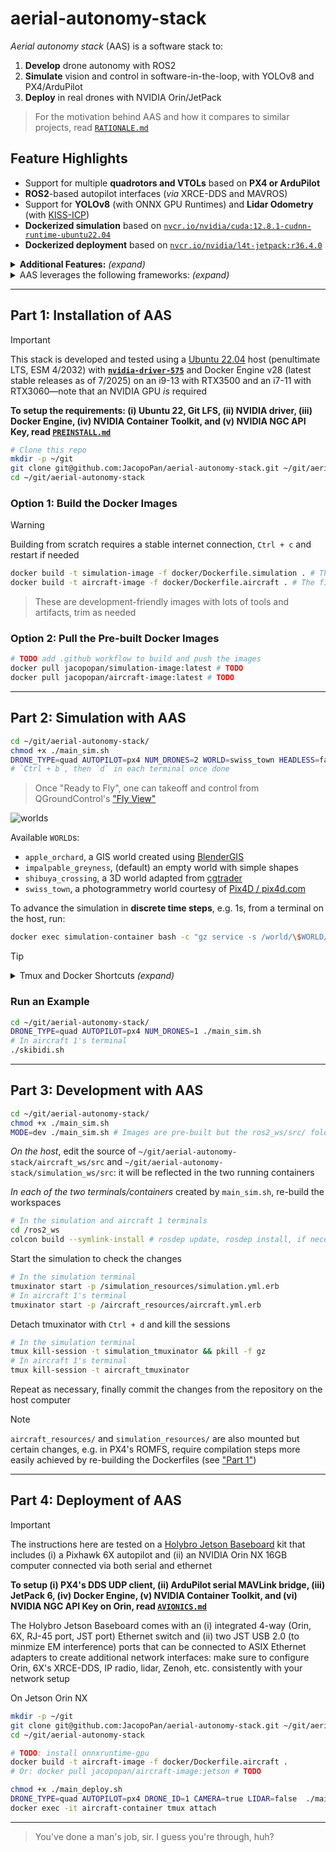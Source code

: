 # aerial-autonomy-stack

*Aerial autonomy stack* (AAS) is a software stack to:

1. **Develop** drone autonomy with ROS2
2. **Simulate** vision and control in software-in-the-loop, with YOLOv8 and PX4/ArduPilot
3. **Deploy** in real drones with NVIDIA Orin/JetPack

> For the motivation behind AAS and how it compares to similar projects, read [`RATIONALE.md`](/docs/RATIONALE.md)

## Feature Highlights

- Support for multiple **quadrotors and VTOLs** based on **PX4 or ArduPilot**
- **ROS2**-based autopilot interfaces (*via* XRCE-DDS and MAVROS)
- Support for **YOLOv8** (with ONNX GPU Runtimes) and **Lidar Odometry** (with [KISS-ICP](https://github.com/PRBonn/kiss-icp))
- **Dockerized simulation** based on [`nvcr.io/nvidia/cuda:12.8.1-cudnn-runtime-ubuntu22.04`](https://catalog.ngc.nvidia.com/orgs/nvidia/containers/cuda/tags)
- **Dockerized deployment** based on [`nvcr.io/nvidia/l4t-jetpack:r36.4.0`](https://catalog.ngc.nvidia.com/orgs/nvidia/containers/l4t-jetpack/tags)

<details>
<summary><b>Additional Features:</b> <i>(expand)</i></summary>

> - **3D worlds** for [PX4](https://docs.px4.io/main/en/simulation/#sitl-simulation-environment) and [ArduPilot](https://ardupilot.org/dev/docs/sitl-simulator-software-in-the-loop.html#sitl-architecture) software-in-the-loop (SITL) simulation
> - **Steppable simulation** interface for reinforcement learning 
> - [Zenoh](https://github.com/eclipse-zenoh/zenoh-plugin-ros2dds) inter-vehicle ROS2 bridge
> - Support for [PX4 Offboard](https://docs.px4.io/main/en/flight_modes/offboard.html) mode (including CTBR/`VehicleRatesSetpoint` for agile, GNSS-denied flight) 

</details>

<details>
<summary>AAS leverages the following frameworks: <i>(expand)</i></summary>

> [*ROS2 Humble*](https://docs.ros.org/en/rolling/Releases.html) (LTS, EOL 5/2027), [*Gazebo Sim Harmonic*](https://gazebosim.org/docs/latest/releases/) (LTS, EOL 9/2028), [*PX4 1.15*](https://github.com/PX4/PX4-Autopilot/releases) interfaced *via* [XRCE-DDS](https://github.com/eProsima/Micro-XRCE-DDS/releases), [*ArduPilot 4.6*](https://github.com/ArduPilot/ardupilot/releases) interfaced *via* [MAVROS](https://github.com/mavlink/mavros/releases), [*YOLOv8*](https://github.com/ultralytics/ultralytics/releases) on [*ONNX Runtime 1.22*](https://onnxruntime.ai/getting-started) (latest stable releases as of 6/2025), [*L4T 36* (Ubuntu 22-based)/*JetPack 6*](https://developer.nvidia.com/embedded/jetpack-archive) (for deployment only, latest major release as of 6/2025)

</details>

<!-- TODO: add video of example startup/usage with API from git clone on -->

---

## Part 1: Installation of AAS

> [!IMPORTANT]
> This stack is developed and tested using a [Ubuntu 22.04](https://ubuntu.com/about/release-cycle) host (penultimate LTS, ESM 4/2032) with [**`nvidia-driver-575`**](https://developer.nvidia.com/datacenter-driver-archive) and Docker Engine v28 (latest stable releases as of 7/2025) on an i9-13 with RTX3500 and an i7-11 with RTX3060—note that an NVIDIA GPU *is* required
> 
> **To setup the requirements: (i) Ubuntu 22, Git LFS, (ii) NVIDIA driver, (iii) Docker Engine, (iv) NVIDIA Container Toolkit, and (v) NVIDIA NGC API Key, read [`PREINSTALL.md`](/docs/PREINSTALL.md)**

```sh
# Clone this repo
mkdir -p ~/git
git clone git@github.com:JacopoPan/aerial-autonomy-stack.git ~/git/aerial-autonomy-stack
cd ~/git/aerial-autonomy-stack
```

### Option 1: Build the Docker Images

> [!WARNING]
> Building from scratch requires a stable internet connection, `Ctrl + c` and restart if needed 

```sh
docker build -t simulation-image -f docker/Dockerfile.simulation . # The first build takes ~15' and creates a 19GB image (8GB for ros-humble-desktop with nvidia runtime, 9GB for PX4 and ArduPilot SITL)
docker build -t aircraft-image -f docker/Dockerfile.aircraft . # The first build takes ~15' and creates a 16GB image (8GB for ros-humble-desktop with nvidia runtime, 7GB for YOLOv8, ONNX)
```

> These are development-friendly images with lots of tools and artifacts, trim as needed

### Option 2: Pull the Pre-built Docker Images

```sh
# TODO add .github workflow to build and push the images
docker pull jacopopan/simulation-image:latest # TODO
docker pull jacopopan/aircraft-image:latest # TODO
```

---

## Part 2: Simulation with AAS

```sh
cd ~/git/aerial-autonomy-stack/
chmod +x ./main_sim.sh
DRONE_TYPE=quad AUTOPILOT=px4 NUM_DRONES=2 WORLD=swiss_town HEADLESS=false ./main_sim.sh # Read main_sim.sh for more options
# `Ctrl + b`, then `d` in each terminal once done
```

> Once "Ready to Fly", one can takeoff and control from QGroundControl's ["Fly View"](https://docs.qgroundcontrol.com/master/en/qgc-user-guide/fly_view/fly_view.html)

![worlds](https://github.com/user-attachments/assets/45a2f2ad-cc31-4d71-aa2e-4fe542a59a77)

Available `WORLD`s:
- `apple_orchard`, a GIS world created using [BlenderGIS](https://github.com/domlysz/BlenderGIS)
- `impalpable_greyness`, (default) an empty world with simple shapes
- `shibuya_crossing`, a 3D world adapted from [cgtrader](https://www.cgtrader.com/)
- `swiss_town`, a photogrammetry world courtesy of [Pix4D / pix4d.com](https://support.pix4d.com/hc/en-us/articles/360000235126)

To advance the simulation in **discrete time steps**, e.g. 1s, from a terminal on the host, run:

```sh
docker exec simulation-container bash -c "gz service -s /world/\$WORLD/control --reqtype gz.msgs.WorldControl --reptype gz.msgs.Boolean --req 'multi_step: 250, pause: true'" # Adjust multi_step based on the value of max_step_size in the world's .sdf 
```

> [!TIP]
> <details>
> <summary>Tmux and Docker Shortcuts <i>(expand)</i></summary>
> 
> - Move between Tmux windows with `Ctrl + b`, then `n`, `p`
> - Move between Tmux panes with `Ctrl + b`, then `arrow keys`
> - Enter copy mode to scroll back with `Ctrl + [`, then `arrow keys`, exit with `q`
> - Detach Tmux with `Ctrl + b`, then `d`
> ```sh
> tmux list-sessions # List all sessions
> tmux attach-session -t [session_name] # Reattach a session
> tmux kill-session -t [session_name] # Kill a session
> tmux kill-server # Kill all sessions
> ```
> Docker hygiene:
> ```sh
> docker ps -a # List containers
> docker stop $(docker ps -q) # Stop all containers
> docker container prune # Remove all stopped containers
> 
> docker images # List images
> docker image prune # Remove untagged images
> docker rmi <image_name_or_id> # Remove a specific image
> ```
> 
> </details>

### Run an Example

```sh
cd ~/git/aerial-autonomy-stack/
DRONE_TYPE=quad AUTOPILOT=px4 NUM_DRONES=1 ./main_sim.sh
# In aircraft 1's terminal
./skibidi.sh
```

<!-- TODO: add video of the skibidi example -->

---

## Part 3: Development with AAS

```sh
cd ~/git/aerial-autonomy-stack/
chmod +x ./main_sim.sh
MODE=dev ./main_sim.sh # Images are pre-built but the ros2_ws/src/ folders are mounted from the host
```

*On the host*, edit the source of `~/git/aerial-autonomy-stack/aircraft_ws/src` and `~/git/aerial-autonomy-stack/simulation_ws/src`: it will be reflected in the two running containers

*In each of the two terminals/containers* created by `main_sim.sh`, re-build the workspaces

```sh
# In the simulation and aircraft 1 terminals
cd /ros2_ws
colcon build --symlink-install # rosdep update, rosdep install, if necessary
```

Start the simulation to check the changes

```sh
# In the simulation terminal
tmuxinator start -p /simulation_resources/simulation.yml.erb
# In aircraft 1's terminal
tmuxinator start -p /aircraft_resources/aircraft.yml.erb
```

Detach tmuxinator with `Ctrl + d` and kill the sessions

```sh
# In the simulation terminal
tmux kill-session -t simulation_tmuxinator && pkill -f gz
# In aircraft 1's terminal
tmux kill-session -t aircraft_tmuxinator
```

Repeat as necessary, finally commit the changes from the repository on the host computer

> [!NOTE]
> `aircraft_resources/` and `simulation_resources/` are also mounted but certain changes, e.g. in PX4's ROMFS, require compilation steps more easily achieved by re-building the Dockerfiles (see ["Part 1"](#option-1-build-the-docker-images))

---

## Part 4: Deployment of AAS

> [!IMPORTANT]
> The instructions here are tested on a [Holybro Jetson Baseboard](https://holybro.com/products/pixhawk-jetson-baseboard) kit that includes (i) a Pixhawk 6X autopilot and (ii) an NVIDIA Orin NX 16GB computer connected via both serial and ethernet
> 
> **To setup (i) PX4's DDS UDP client, (ii) ArduPilot serial MAVLink bridge, (iii) JetPack 6, (iv) Docker Engine, (v) NVIDIA Container Toolkit, and (vi) NVIDIA NGC API Key on Orin, read [`AVIONICS.md`](/docs/AVIONICS.md)**
>
> The Holybro Jetson Baseboard comes with an (i) integrated 4-way (Orin, 6X, RJ-45 port, JST port) Ethernet switch and (ii) two JST USB 2.0 (to minmize EM interference) ports that can be connected to ASIX Ethernet adapters to create additional network interfaces: make sure to configure Orin, 6X's XRCE-DDS, IP radio, lidar, Zenoh, etc. consistently with your network setup

On Jetson Orin NX
```sh
mkdir -p ~/git
git clone git@github.com:JacopoPan/aerial-autonomy-stack.git ~/git/aerial-autonomy-stack
cd ~/git/aerial-autonomy-stack

# TODO: install onnxruntime-gpu
docker build -t aircraft-image -f docker/Dockerfile.aircraft .
# Or: docker pull jacopopan/aircraft-image:jetson # TODO

chmod +x ./main_deploy.sh
DRONE_TYPE=quad AUTOPILOT=px4 DRONE_ID=1 CAMERA=true LIDAR=false  ./main_deploy.sh
docker exec -it aircraft-container tmux attach
```

---
> You've done a man's job, sir. I guess you're through, huh?

<!-- 



## TODOs

- Implement constant attitude and constant rate offboard examples for quad and vtol
- Make sure that for all maps, all vehicles, a simple autonomous takeoff + loiter + landing example works with up to 3 vehicles

### Known Issues

- replace "std::unique_lock" with "std::shared_lock" in read-only/non-writing threads/callbacks
- check action cancellations
- QGC reports the quad landing as a takeoff mode
- mavros commands require multiple resend
```sh
ros2 topic pub --once /mavros/setpoint_position/local geometry_msgs/msg/PoseStamped '{header: {frame_id: "map"}, pose: {position: {x: 10.0, y: 0.0, z: 5.0}}}'
```
- Revise orientation of the lidar and frame of the lidar odometry for VTOLs
- In yolo.py, cannot open GPU accelerated (nvh264dec) GStreamer pipeline with cv2.VideoCapture, might need to recompile OpenCV to have both CUDA and GStreamer support (or use python3-gi gir1.2-gst-plugins-base-1.0 gir1.2-gstreamer-1.0 and circumbent OpenCV)



-->
